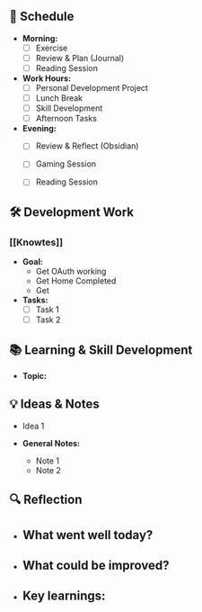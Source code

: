 ## 📅 Schedule
- **Morning:**
  - [ ] Exercise
  - [ ] Review & Plan (Journal)
  - [ ] Reading Session
- **Work Hours:**
  - [ ] Personal Development Project
  - [ ] Lunch Break
  - [ ] Skill Development
  - [ ] Afternoon Tasks
- **Evening:**
  - [ ] Review & Reflect (Obsidian)
  - [ ] Gaming Session
  - [ ] Reading Session


## 🛠️ Development Work
### [[Knowtes]]
- **Goal:** 
	- Get OAuth working
	- Get Home Completed
	- Get 
- **Tasks:**
  - [ ] Task 1
  - [ ] Task 2

## 📚 Learning & Skill Development
- **Topic:** 

## 💡 Ideas & Notes
  - Idea 1

- **General Notes:**
  - Note 1
  - Note 2

## 🔍 Reflection
- **What went well today?**
	-  
- **What could be improved?**
	- 
- **Key learnings:**
	- 
